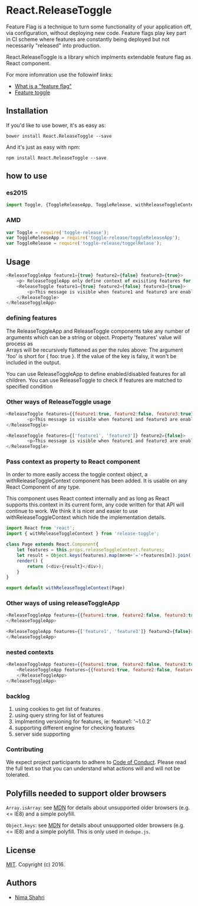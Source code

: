 # React.ReleaseToggle
Feature Flag is a technique to turn some functionality of your application off, via configuration, without deploying new code. Feature flags play key part in CI scheme where features are constantly being deployed but not necessarily "released" into production.

React.ReleaseToggle is a library which implments extendable feature flag as React component.

For more infomration use the followinf links:
- [What is a "feature flag"](http://stackoverflow.com/questions/7707383/what-is-a-feature-flag)
- [Feature toggle](https://en.wikipedia.org/wiki/Feature_toggle)

## Installation
If you'd like to use bower, it's as easy as:

``` 
bower install React.ReleaseToggle --save
```
And it's just as easy with npm:

```
npm install React.ReleaseToggle --save
```

## how to use

### es2015
```javascript
import Toggle, {ToggleReleaseApp, ToggleRelease, withReleaseToggleContext} from 'toggle-release';
```

### AMD
```javascript
var Toggle = require('toggle-release');
var ToggleReleaseApp = require('toggle-release/toggleReleaseApp');
var ToggleRelease = require('toggle-release/toggelRelase');
```

## Usage
```javascript
<ReleaseToggleApp feature1={true} feature2={false} feature3={true}>
    <p> ReleaseToggleApp only define context of exisiting features for all children</p>
    <ReleaseToggle feature1={true} feature2={false} feature3={true}>
        <p>This message is visible when feature1 and feature3 are enabled and feature2 is disabled</p>
    </ReleaseToggle>
</ReleaseToggleApp>
```

### defining features
The ReleaseToggleApp and ReleaseToggle components take any number of arguments which can be a string or object.
Property 'features' value will process as  
Arrays will be recursively flattened as per the rules above:
The argument 'foo' is short for { foo: true }. If the value of the key is falsy, it won't be included in the output.

You can use ReleaseToggleApp to define enabled/disabled features for all children.
You can use ReleaseToggle to check if features are matched to specified condition

### Other ways of ReleaseToggle usage
```javascript
<ReleaseToggle features={{feature1:true, feature2:false, feature3:true}}>
        <p>This message is visible when feature1 and feature3 are enabled and feature2 is disabled</p>
</ReleaseToggle>

<ReleaseToggle features={['feature1', 'feature3']} feature2={false}>
        <p>This message is visible when feature1 and feature3 are enabled and feature2 is disabled</p>
</ReleaseToggle>
```

### Pass context as property to React component
In order to more easily access the toggle context object, a withReleaseToggleContext component has been added. 
It is usable on any React Component of any type.

This component uses React context internally and as long as React supports this.context in its current form, any code written for that API will continue to work.
We think it is nicer and easier to use withReleaseToggleContext which hide the implementation details.

```javascript
import React from 'react';
import { withReleaseToggleContext } from 'release-toggle';

class Page extends React.Component{
    let features = this.props.releaseToggleContext.features;
    let result = Object.keys(features).map(m=>m+'='+features[m]).join(',');
    render() {
        return (<div>{result}</div>);
    }
}

export default withReleaseToggleContext(Page)
```
### Other ways of using releaseToggleApp
```javascript
<ReleaseToggleApp features={{feature1:true, feature2:false, feature3:true}}>
</ReleaseToggleApp>

<ReleaseToggleApp features={['feature1', 'feature3']} feature2={false}>
</ReleaseToggleApp>
```

### nested contexts

```javascript
<ReleaseToggleApp features={{feature1:true, feature2:false, feature3:true}}>
    <ReleaseToggleApp features={{feature1:true, feature2:false, feature3:true}}>
    </ReleaseToggleApp>
</ReleaseToggleApp>
```

### backlog
1. using cookies to get list of features
2. using query string for list of features
3. implmenting versioning for features, ie: feature1: '~1.0.2'
4. supporting different engine for checking features
5. server side supporting

### Contributing

We expect project participants to adhere to [Code of Conduct](). 
Please read the full text so that you can understand what actions will and will not be tolerated.

## Polyfills needed to support older browsers

`Array.isArray`: see [MDN](https://developer.mozilla.org/en-US/docs/Web/JavaScript/Reference/Global_Objects/Array/isArray) for details about unsupported older browsers (e.g. <= IE8) and a simple polyfill.

`Object.keys`: see [MDN](https://developer.mozilla.org/en-US/docs/Web/JavaScript/Reference/Global_Objects/Object/keys) for details about unsupported older browsers (e.g. <= IE8) and a simple polyfill. This is only used in `dedupe.js`.

## License

[MIT](LICENSE). Copyright (c) 2016.

## Authors

* [Nima Shahri](https://github.com/NShahri)